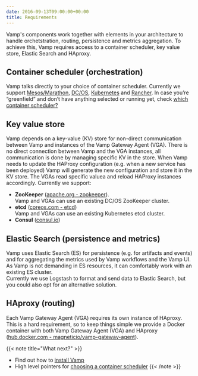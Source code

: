 ```yaml
---
date: 2016-09-13T09:00:00+00:00
title: Requirements
---
```


Vamp's components work together with elements in your architecture to handle orchetstration, routing, persistence and metrics aggregation. To achieve this, Vamp requires access to a container scheduler, key value store, Elastic Search and HAproxy.

## Container scheduler  (orchestration)
Vamp talks directly to your choice of container scheduler. Currently we support [Mesos/Marathon](/documentation/installation/mesos-marathon), [DC/OS](/documentation/installation/dcos), [Kubernetes](/documentation/installation/kubernetes) and [Rancher](/documentation/installation/rancher). In case you’re “greenfield” and don’t have anything selected or running yet, check [which container scheduler?](/documentation/how-vamp-works/what-to-choose)

## Key value store
Vamp depends on a key-value (KV) store for non-direct communication between Vamp and instances of the Vamp Gateway Agent (VGA). There is no direct connection between Vamp and the VGA instances, all communication is done by managing specific KV in the store.  When Vamp needs to update the HAProxy configuration (e.g. when a new service has been deployed) Vamp will generate the new configuration and store it in the KV store. The VGAs read specific valuea and reload HAProxy instances accordingly.
Currently we support:

* **ZooKeeper** ([apache.org - zookeeper](https://zookeeper.apache.org/)).  
Vamp and VGAs can use an existing DC/OS ZooKeeper cluster.
* **etcd** ([coreos.com - etcd](https://coreos.com/etcd/docs/latest/))  
Vamp and VGAs can use an existing Kubernetes etcd cluster.
* **Consul** ([consul.io](https://www.consul.io/))

## Elastic Search (persistence and metrics)
Vamp uses Elastic Search (ES) for persistence (e.g. for artifacts and events) and for aggregating the metrics used by Vamp workflows and the Vamp UI. As Vamp is not demanding in ES resources, it can comfortably work with an existing ES cluster.  
Currently we use Logstash to format and send data to Elastic Search, but you could also opt for an alternative solution.

## HAproxy  (routing)
Each Vamp Gateway Agent (VGA) requires its own instance of HAproxy. This is a hard requirement, so to keep things simple we provide a Docker container with both Vamp Gateway Agent (VGA) and HAproxy ([hub.docker.com - magneticio/vamp-gateway-agent](https://hub.docker.com/r/magneticio/vamp-gateway-agent/)).  

{{< note title="What next?" >}}
* Find out how to [install Vamp](/documentation/installation)
* High level pointers for [choosing a container scheduler](/documentation/how-vamp-works/what-to-choose)
{{< /note >}}


